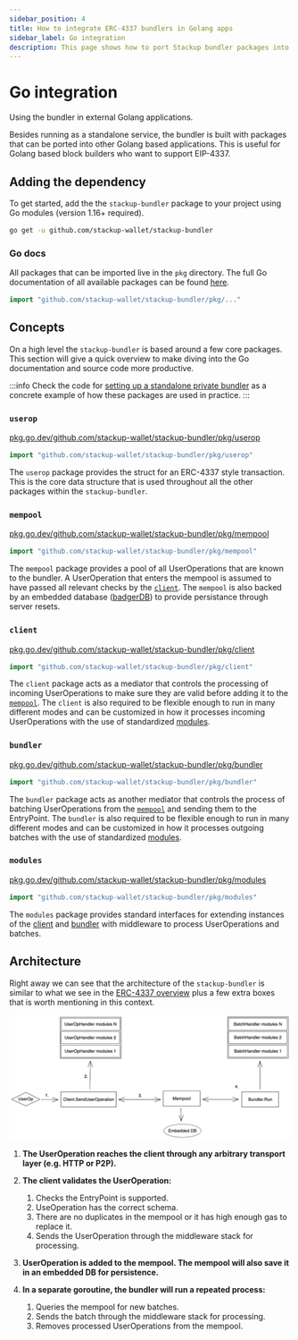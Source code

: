 ```yaml
---
sidebar_position: 4
title: How to integrate ERC-4337 bundlers in Golang apps
sidebar_label: Go integration
description: This page shows how to port Stackup bundler packages into other Golang based applications, such as Golang based block builders.
---
```


# Go integration

Using the bundler in external Golang applications.

<head>
  <meta name="title" content="How to integrate ERC-4337 bundlers in Golang apps | Stackup" />
  <meta name="og:title" content="How to integrate ERC-4337 bundlers in Golang apps | Stackup" />
  <meta name="description" content="This page shows how to port Stackup bundler packages into other Golang based applications, such as Golang based block builders." />
  <meta name="og:description" content="This page shows how to port Stackup bundler packages into other Golang based applications, such as Golang based block builders." />
  <meta name="keywords" content="ERC-4337 bundler,
    ERC-4337 Go Ethereum,
    stackup-bundler,
    account abstraction,
    ERC-4337,
    EIP-4337,
    geth ERC-4337" />
  <meta name="og:keywords" content="ERC-4337 bundler,
    ERC-4337 Go Ethereum,
    stackup-bundler,
    account abstraction,
    ERC-4337,
    EIP-4337,
    geth ERC-4337" />
</head>

Besides running as a standalone service, the bundler is built with packages that can be ported into other Golang based applications. This is useful for Golang based block builders who want to support EIP-4337.

## Adding the dependency

To get started, add the the `stackup-bundler` package to your project using Go modules (version 1.16+ required).

```bash
go get -u github.com/stackup-wallet/stackup-bundler
```

### Go docs

All packages that can be imported live in the `pkg` directory. The full Go documentation of all available packages can be found [here](https://pkg.go.dev/github.com/stackup-wallet/stackup-bundler/pkg).

```go
import "github.com/stackup-wallet/stackup-bundler/pkg/..."
```

## Concepts

On a high level the `stackup-bundler` is based around a few core packages. This section will give a quick overview to make diving into the Go documentation and source code more productive.

:::info
Check the code for [setting up a standalone private bundler](https://github.com/stackup-wallet/stackup-bundler/blob/main/internal/start/private.go) as a concrete example of how these packages are used in practice.
:::

### `userop`

[pkg.go.dev/github.com/stackup-wallet/stackup-bundler/pkg/userop](https://pkg.go.dev/github.com/stackup-wallet/stackup-bundler/pkg/userop)

```go
import "github.com/stackup-wallet/stackup-bundler/pkg/userop"
```

The `userop` package provides the struct for an ERC-4337 style transaction. This is the core data structure that is used throughout all the other packages within the `stackup-bundler`.

### `mempool`

[pkg.go.dev/github.com/stackup-wallet/stackup-bundler/pkg/mempool](https://pkg.go.dev/github.com/stackup-wallet/stackup-bundler/pkg/mempool)

```go
import "github.com/stackup-wallet/stackup-bundler/pkg/mempool"
```

The `mempool` package provides a pool of all UserOperations that are known to the bundler. A UserOperation that enters the mempool is assumed to have passed all relevant checks by the [`client`](#client). The `mempool` is also backed by an embedded database ([badgerDB](https://github.com/dgraph-io/badger)) to provide persistance through server resets.

### `client`

[pkg.go.dev/github.com/stackup-wallet/stackup-bundler/pkg/client](https://pkg.go.dev/github.com/stackup-wallet/stackup-bundler/pkg/client)

```go
import "github.com/stackup-wallet/stackup-bundler/pkg/client"
```

The `client` package acts as a mediator that controls the processing of incoming UserOperations to make sure they are valid before adding it to the [`mempool`](#mempool). The `client` is also required to be flexible enough to run in many different modes and can be customized in how it processes incoming UserOperations with the use of standardized [modules](#modules).

### `bundler`

[pkg.go.dev/github.com/stackup-wallet/stackup-bundler/pkg/bundler](https://pkg.go.dev/github.com/stackup-wallet/stackup-bundler/pkg/bundler)

```go
import "github.com/stackup-wallet/stackup-bundler/pkg/bundler"
```

The `bundler` package acts as another mediator that controls the process of batching UserOperations from the [`mempool`](#mempool) and sending them to the EntryPoint. The `bundler` is also required to be flexible enough to run in many different modes and can be customized in how it processes outgoing batches with the use of standardized [modules](#modules).

### `modules`

[pkg.go.dev/github.com/stackup-wallet/stackup-bundler/pkg/modules](https://pkg.go.dev/github.com/stackup-wallet/stackup-bundler/pkg/modules)

```go
import "github.com/stackup-wallet/stackup-bundler/pkg/modules"
```

The `modules` package provides standard interfaces for extending instances of the [client](#client) and [bundler](#bundler) with middleware to process UserOperations and batches.

## Architecture

Right away we can see that the architecture of the `stackup-bundler` is similar to what we see in the [ERC-4337 overview](../../introduction/erc-4337-overview.md#architecture) plus a few extra boxes that is worth mentioning in this context.

![Go bundler architecture](../../../static/img/go-bundler-architecture.png)

1. **The UserOperation reaches the client through any arbitrary transport layer (e.g. HTTP or P2P).**

2. **The client validates the UserOperation:**

   1. Checks the EntryPoint is supported.
   2. UseOperation has the correct schema.
   3. There are no duplicates in the mempool or it has high enough gas to replace it.
   4. Sends the UserOperation through the middleware stack for processing.

3. **UserOperation is added to the mempool. The mempool will also save it in an embedded DB for persistence.**

4. **In a separate goroutine, the bundler will run a repeated process:**

   1. Queries the mempool for new batches.
   2. Sends the batch through the middleware stack for processing.
   3. Removes processed UserOperations from the mempool.
